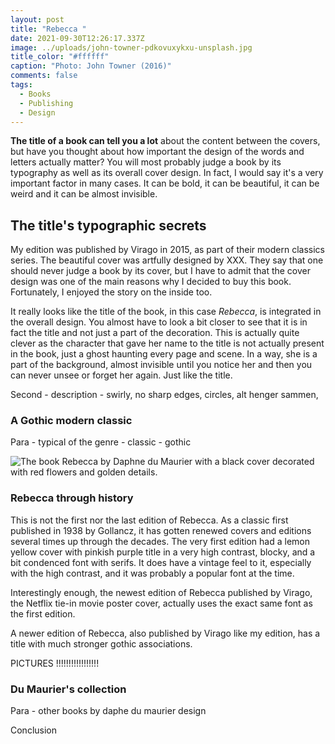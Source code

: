 ```yaml
---
layout: post
title: "Rebecca "
date: 2021-09-30T12:26:17.337Z
image: ../uploads/john-towner-pdkovuxykxu-unsplash.jpg
title_color: "#ffffff"
caption: "Photo: John Towner (2016)"
comments: false
tags:
  - Books
  - Publishing
  - Design
---
```

**The title of a book can tell you a lot** about the content between the covers, but have you thought about how important the design of the words and letters actually matter? You will most probably judge a book by its typography as well as its overall cover design. In fact, I would say it's a very important factor in many cases. It can be bold, it can be beautiful, it can be weird and it can be almost invisible. 

## The title's typographic secrets

My edition was published by Virago in 2015, as part of their modern classics series. The beautiful cover was artfully designed by XXX. They say that one should never judge a book by its cover, but I have to admit that the cover design was one of the main reasons why I decided to buy this book. Fortunately, I enjoyed the story on the inside too. 

It really looks like the title of the book, in this case *Rebecca*, is integrated in the overall design. You almost have to look a bit closer to see that it is in fact the title and not just a part of the decoration. This is actually quite clever as the character that gave her name to the title is not actually present in the book, just a ghost haunting every page and scene. In a way, she is a part of the background, almost invisible until you notice her and then you can never unsee or forget her again. Just like the title. 

Second - description - swirly, no sharp edges, circles, alt henger sammen, 

### A Gothic modern classic

Para - typical of the genre - classic - gothic 

![The book Rebecca by Daphne du Maurier with a black cover decorated with red flowers and golden details.](../uploads/img_2384.jpg "Du Maurier's most famous novel Rebecca, with a cover designed by XXX")

### Rebecca through history

This is not the first nor the last edition of Rebecca. As a classic first published in 1938 by Gollancz, it has gotten renewed covers and editions several times up through the decades. The very first edition had a lemon yellow cover with pinkish purple title in a very high contrast, blocky, and a bit condenced font with serifs. It does have a vintage feel to it, especially with the high contrast, and it was probably a popular font at the time. 

Interestingly enough, the newest edition of Rebecca published by Virago, the Netflix tie-in movie poster cover, actually uses the exact same font as the first edition. 

A newer edition of Rebecca, also published by Virago like my edition, has a title with much stronger gothic associations.  

PICTURES !!!!!!!!!!!!!!!!!

### Du Maurier's collection

Para - other books by daphe du maurier design

Conclusion